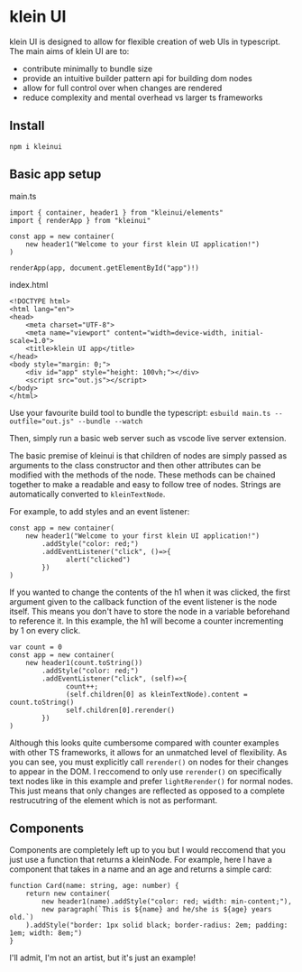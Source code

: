 # klein UI
klein UI is designed to allow for flexible creation of web UIs in typescript.
The main aims of klein UI are to:
- contribute minimally to bundle size
- provide an intuitive builder pattern api for building dom nodes
- allow for full control over when changes are rendered
- reduce complexity and mental overhead vs larger ts frameworks

## Install
`npm i kleinui`

## Basic app setup

main.ts
```
import { container, header1 } from "kleinui/elements"
import { renderApp } from "kleinui"

const app = new container(
    new header1("Welcome to your first klein UI application!")
)

renderApp(app, document.getElementById("app")!)
```

index.html
```
<!DOCTYPE html>
<html lang="en">
<head>
    <meta charset="UTF-8">
    <meta name="viewport" content="width=device-width, initial-scale=1.0">
    <title>klein UI app</title>
</head>
<body style="margin: 0;">
    <div id="app" style="height: 100vh;"></div>
    <script src="out.js"></script>
</body>
</html>
```

Use your favourite build tool to bundle the typescript:
`esbuild main.ts --outfile="out.js" --bundle --watch`

Then, simply run a basic web server such as vscode live server extension.

The basic premise of kleinui is that children of nodes are simply passed as arguments to the class constructor and then other attributes can be modified with the methods of the node.
These methods can be chained together to make a readable and easy to follow tree of nodes. Strings are automatically converted to `kleinTextNode`.

For example, to add styles and an event listener:
```
const app = new container(
    new header1("Welcome to your first klein UI application!")
        .addStyle("color: red;")
        .addEventListener("click", ()=>{
              alert("clicked")
        })
)
```

If you wanted to change the contents of the h1 when it was clicked, the first argument given to the callback function of the event listener is the node itself.
This means you don't have to store the node in a variable beforehand to reference it.
In this example, the h1 will become a counter incrementing by 1 on every click.

```
var count = 0
const app = new container(
    new header1(count.toString())
        .addStyle("color: red;")
        .addEventListener("click", (self)=>{
              count++;
              (self.children[0] as kleinTextNode).content = count.toString()
              self.children[0].rerender()
        })
)
```

Although this looks quite cumbersome compared with counter examples with other TS frameworks, it allows for an unmatched level of flexibility.
As you can see, you must explicitly call `rerender()` on nodes for their changes to appear in the DOM. 
I reccomend to only use `rerender()` on specifically text nodes like in this example and prefer `lightRerender()` for normal nodes.
This just means that only changes are reflected as opposed to a complete restrucutring of the element which is not as performant.


## Components
Components are completely left up to you but I would reccomend that you just use a function that returns a kleinNode. For example, here I have a component that takes in a name and an age and returns a simple card:
```
function Card(name: string, age: number) {
    return new container(
        new header1(name).addStyle("color: red; width: min-content;"),
        new paragraph(`This is ${name} and he/she is ${age} years old.`)
    ).addStyle("border: 1px solid black; border-radius: 2em; padding: 1em; width: 8em;")
}
```
I'll admit, I'm not an artist, but it's just an example!

